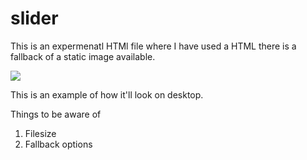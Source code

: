 # slider

This is an expermenatl HTMl file where I have used a HTML there is a fallback of a static image available. 


<img src="http://dwaynep-marshall.co.uk/git/slider-example.png" />

This is an example of how it'll look on desktop.


Things to be aware of

1) Filesize
2) Fallback options
